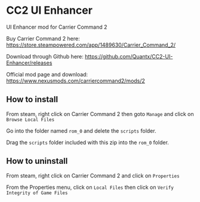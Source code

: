 # CC2 UI Enhancer
UI Enhancer mod for Carrier Command 2

Buy Carrier Command 2 here: https://store.steampowered.com/app/1489630/Carrier_Command_2/

Download through Github here: https://github.com/Quantx/CC2-UI-Enhancer/releases

Official mod page and download: https://www.nexusmods.com/carriercommand2/mods/2

## How to install

From steam, right click on Carrier Command 2 then goto `Manage` and click on `Browse Local Files`

Go into the folder named `rom_0` and delete the `scripts` folder.

Drag the `scripts` folder included with this zip into the `rom_0` folder.

## How to uninstall

From steam, right click on Carrier Command 2 and click on `Properties`

From the Properties menu, click on `Local Files` then click on `Verify Integrity of Game Files`
